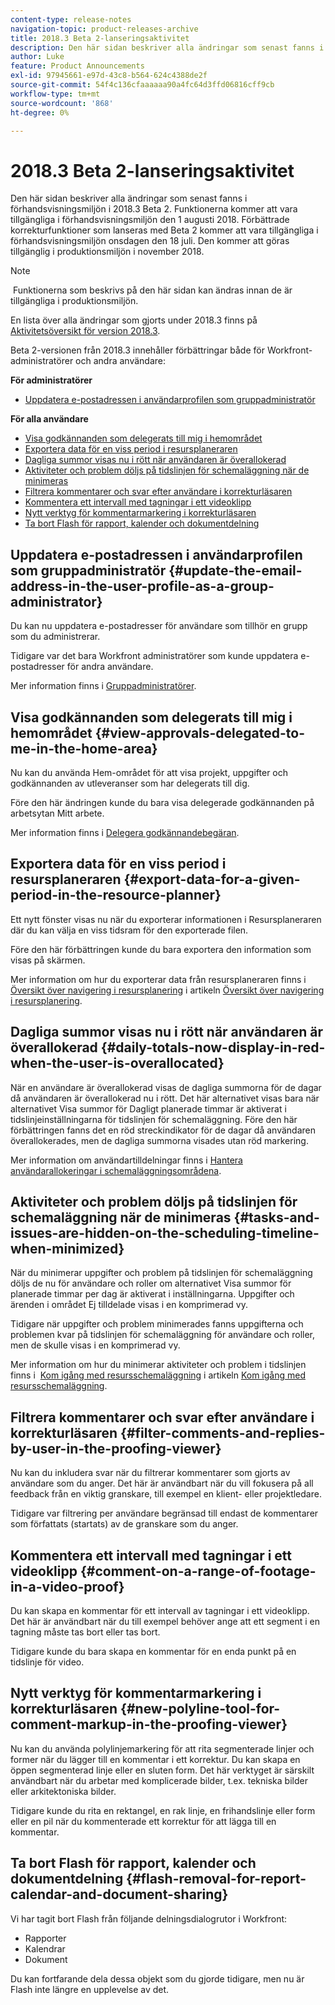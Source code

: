```yaml
---
content-type: release-notes
navigation-topic: product-releases-archive
title: 2018.3 Beta 2-lanseringsaktivitet
description: Den här sidan beskriver alla ändringar som senast fanns i förhandsvisningsmiljön i 2018.3 Beta 2. Funktionerna kommer att vara tillgängliga i förhandsvisningsmiljön den 1 augusti 2018. Förbättrade korrekturfunktioner som lanseras med Beta 2 kommer att vara tillgängliga i förhandsvisningsmiljön onsdagen den 18 juli. Den kommer att göras tillgänglig i produktionsmiljön i november 2018.
author: Luke
feature: Product Announcements
exl-id: 97945661-e97d-43c8-b564-624c4388de2f
source-git-commit: 54f4c136cfaaaaaa90a4fc64d3ffd06816cff9cb
workflow-type: tm+mt
source-wordcount: '868'
ht-degree: 0%

---
```


# 2018.3 Beta 2-lanseringsaktivitet

Den här sidan beskriver alla ändringar som senast fanns i förhandsvisningsmiljön i 2018.3 Beta 2. Funktionerna kommer att vara tillgängliga i förhandsvisningsmiljön den 1 augusti 2018. Förbättrade korrekturfunktioner som lanseras med Beta 2 kommer att vara tillgängliga i förhandsvisningsmiljön onsdagen den 18 juli. Den kommer att göras tillgänglig i produktionsmiljön i november 2018.

>[!NOTE]
>
> Funktionerna som beskrivs på den här sidan kan ändras innan de är tillgängliga i produktionsmiljön.

En lista över alla ändringar som gjorts under 2018.3 finns på  [Aktivitetsöversikt för version 2018.3](../../../../product-announcements/product-releases/quarterly-release-archive/2018.3-release-activity/2018.3-release-activity-overview.md).

Beta 2-versionen från 2018.3 innehåller förbättringar både för Workfront-administratörer och andra användare:

**För administratörer**

* [Uppdatera e-postadressen i användarprofilen som gruppadministratör](#update-the-email-address-in-the-user-profile-as-a-group-administrator)

**För alla användare**

* [Visa godkännanden som delegerats till mig i hemområdet](#view-approvals-delegated-to-me-in-the-home-area)
* [Exportera data för en viss period i resursplaneraren](#export-data-for-a-given-period-in-the-resource-planner)
* [Dagliga summor visas nu i rött när användaren är överallokerad](#daily-totals-now-display-in-red-when-the-user-is-overallocated)
* [Aktiviteter och problem döljs på tidslinjen för schemaläggning när de minimeras](#tasks-and-issues-are-hidden-on-the-scheduling-timeline-when-minimized)
* [Filtrera kommentarer och svar efter användare i korrekturläsaren](#filter-comments-and-replies-by-user-in-the-proofing-viewer)
* [Kommentera ett intervall med tagningar i ett videoklipp](#comment-on-a-range-of-footage-in-a-video-proof)
* [Nytt verktyg för kommentarmarkering i korrekturläsaren](#new-polyline-tool-for-comment-markup-in-the-proofing-viewer)
* [Ta bort Flash för rapport, kalender och dokumentdelning](#flash-removal-for-report-calendar-and-document-sharing)

## Uppdatera e-postadressen i användarprofilen som gruppadministratör {#update-the-email-address-in-the-user-profile-as-a-group-administrator}

Du kan nu uppdatera e-postadresser för användare som tillhör en grupp som du administrerar. 

Tidigare var det bara Workfront administratörer som kunde uppdatera e-postadresser för andra användare. 

Mer information finns i [Gruppadministratörer](../../../../administration-and-setup/manage-groups/group-roles/group-administrators.md).

## Visa godkännanden som delegerats till mig i hemområdet {#view-approvals-delegated-to-me-in-the-home-area}

Nu kan du använda Hem-området för att visa projekt, uppgifter och godkännanden av utleveranser som har delegerats till dig.

Före den här ändringen kunde du bara visa delegerade godkännanden på arbetsytan Mitt arbete.

Mer information finns i [Delegera godkännandebegäran](../../../../review-and-approve-work/manage-approvals/delegate-approval-requests.md).

## Exportera data för en viss period i resursplaneraren {#export-data-for-a-given-period-in-the-resource-planner}

Ett nytt fönster visas nu när du exporterar informationen i Resursplaneraren där du kan välja en viss tidsram för den exporterade filen.

Före den här förbättringen kunde du bara exportera den information som visas på skärmen.

Mer information om hur du exporterar data från resursplaneraren finns i [Översikt över navigering i resursplanering](../../../../resource-mgmt/resource-planning/resource-planner-navigation.md) i artikeln [Översikt över navigering i resursplanering](../../../../resource-mgmt/resource-planning/resource-planner-navigation.md).

## Dagliga summor visas nu i rött när användaren är överallokerad {#daily-totals-now-display-in-red-when-the-user-is-overallocated}

När en användare är överallokerad visas de dagliga summorna för de dagar då användaren är överallokerad nu i rött. Det här alternativet visas bara när alternativet Visa summor för Dagligt planerade timmar är aktiverat i tidslinjeinställningarna för tidslinjen för schemaläggning. Före den här förbättringen fanns det en röd streckindikator för de dagar då användaren överallokerades, men de dagliga summorna visades utan röd markering.

Mer information om användartilldelningar finns i [Hantera användarallokeringar i schemaläggningsområdena](../../../../resource-mgmt/resource-scheduling/manage-allocations-scheduling-areas.md).

## Aktiviteter och problem döljs på tidslinjen för schemaläggning när de minimeras {#tasks-and-issues-are-hidden-on-the-scheduling-timeline-when-minimized}

När du minimerar uppgifter och problem på tidslinjen för schemaläggning döljs de nu för användare och roller om alternativet Visa summor för planerade timmar per dag är aktiverat i inställningarna. Uppgifter och ärenden i området Ej tilldelade visas i en komprimerad vy.

Tidigare när uppgifter och problem minimerades fanns uppgifterna och problemen kvar på tidslinjen för schemaläggning för användare och roller, men de skulle visas i en komprimerad vy.

Mer information om hur du minimerar aktiviteter och problem i tidslinjen finns i  [Kom igång med resursschemaläggning](../../../../resource-mgmt/resource-scheduling/get-started-resource-scheduling.md) i artikeln [Kom igång med resursschemaläggning](../../../../resource-mgmt/resource-scheduling/get-started-resource-scheduling.md).

## Filtrera kommentarer och svar efter användare i korrekturläsaren {#filter-comments-and-replies-by-user-in-the-proofing-viewer}

Nu kan du inkludera svar när du filtrerar kommentarer som gjorts av användare som du anger. Det här är användbart när du vill fokusera på all feedback från en viktig granskare, till exempel en klient- eller projektledare.

Tidigare var filtrering per användare begränsad till endast de kommentarer som författats (startats) av de granskare som du anger.

## Kommentera ett intervall med tagningar i ett videoklipp {#comment-on-a-range-of-footage-in-a-video-proof}

Du kan skapa en kommentar för ett intervall av tagningar i ett videoklipp. Det här är användbart när du till exempel behöver ange att ett segment i en tagning måste tas bort eller tas bort.

Tidigare kunde du bara skapa en kommentar för en enda punkt på en tidslinje för video.

## Nytt verktyg för kommentarmarkering i korrekturläsaren {#new-polyline-tool-for-comment-markup-in-the-proofing-viewer}

Nu kan du använda polylinjemarkering för att rita segmenterade linjer och former när du lägger till en kommentar i ett korrektur. Du kan skapa en öppen segmenterad linje eller en sluten form. Det här verktyget är särskilt användbart när du arbetar med komplicerade bilder, t.ex. tekniska bilder eller arkitektoniska bilder.

Tidigare kunde du rita en rektangel, en rak linje, en frihandslinje eller form eller en pil när du kommenterade ett korrektur för att lägga till en kommentar.

## Ta bort Flash för rapport, kalender och dokumentdelning {#flash-removal-for-report-calendar-and-document-sharing}

Vi har tagit bort Flash från följande delningsdialogrutor i Workfront:

* Rapporter
* Kalendrar
* Dokument

Du kan fortfarande dela dessa objekt som du gjorde tidigare, men nu är Flash inte längre en upplevelse av det.
